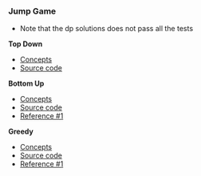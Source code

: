 ### Jump Game
- Note that the dp solutions does not pass all the tests

**Top Down**
- [Concepts](images/)
- [Source code](source/TopDown.py)

**Bottom Up**
- [Concepts](images/)
- [Source code](source/BottomUp.py)
- [Reference #1]()

**Greedy**
- [Concepts](images/)
- [Source code](source/Greedy.py)
- [Reference #1]()
